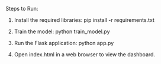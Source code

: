 Steps to Run:

1. Install the required libraries:
pip install -r requirements.txt

2. Train the model:
python train_model.py

3. Run the Flask application:
python app.py

4. Open index.html in a web browser to view the dashboard.
